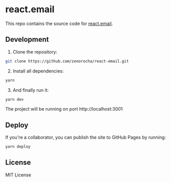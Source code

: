 # react.email

This repo contains the source code for [react.email](https://react.email).

## Development

1. Clone the repository:

```sh
git clone https://github.com/zenorocha/react-email.git
```

2. Install all dependencies:

```sh
yarn
```

3. And finally run it:

```sh
yarn dev
```

The project will be running on port http://localhost:3001

## Deploy

If you're a collaborator, you can publish the site to GitHub Pages by running:

```sh
yarn deploy
```

## License

MIT License
